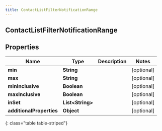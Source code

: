 ```yaml
---
title: ContactListFilterNotificationRange
---
```

## ContactListFilterNotificationRange


## Properties

| Name | Type | Description | Notes |
| ------------ | ------------- | ------------- | ------------- |
| **min** | **String** |  |  [optional] |
| **max** | **String** |  |  [optional] |
| **minInclusive** | **Boolean** |  |  [optional] |
| **maxInclusive** | **Boolean** |  |  [optional] |
| **inSet** | **List&lt;String&gt;** |  |  [optional] |
| **additionalProperties** | **Object** |  |  [optional] |
{: class="table table-striped"}



